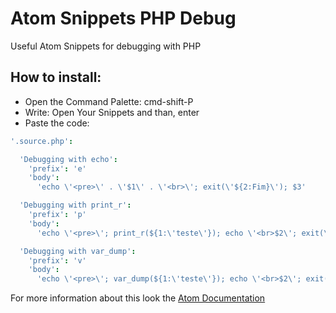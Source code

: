 # Atom Snippets PHP Debug
Useful Atom Snippets for debugging with PHP

## How to install:

- Open the Command Palette: cmd-shift-P
- Write: Open Your Snippets and than, enter
- Paste the code:

```coffee
'.source.php':

  'Debugging with echo':
    'prefix': 'e'
    'body':
      'echo \'<pre>\' . \'$1\' . \'<br>\'; exit(\'${2:Fim}\'); $3'

  'Debugging with print_r':
    'prefix': 'p'
    'body':
      'echo \'<pre>\'; print_r(${1:\'teste\'}); echo \'<br>$2\'; exit(\'${3:Fim}\'); $4'

  'Debugging with var_dump':
    'prefix': 'v'
    'body':
      'echo \'<pre>\'; var_dump(${1:\'teste\'}); echo \'<br>$2\'; exit(\'${3:Fim}\'); $4'
```

For more information about this look the [Atom Documentation](https://atom.io/docs/latest/using-atom-snippets)

